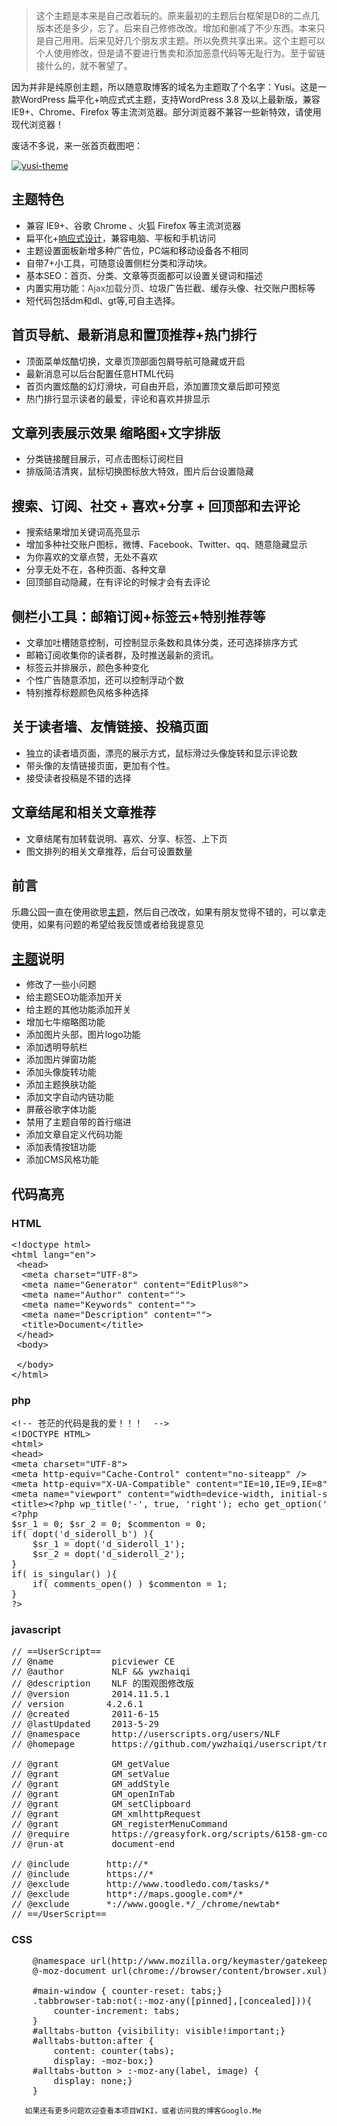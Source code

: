 > 这个主题是本来是自己改着玩的。原来最初的主题后台框架是D8的二点几版本还是多少，忘了。后来自己修修改改。增加和删减了不少东西。本来只是自己用用。后来见好几个朋友求主题。所以免费共享出来。这个主题可以个人使用修改，但是请不要进行售卖和添加恶意代码等无耻行为。至于留链接什么的，就不奢望了。

因为并非是纯原创主题，所以随意取博客的域名为主题取了个名字：Yusi。这是一款WordPress 扁平化+响应式式主题，支持WordPress 3.8 及以上最新版，兼容 IE9+、Chrome、Firefox 等主流浏览器。部分浏览器不兼容一些新特效，请使用现代浏览器！

废话不多说，来一张首页截图吧：

[![yusi-theme](http://files.git.oschina.net/group1/M00/00/55/cHwGbFTJ7d2AQZrHAAzeWpLwETs556.jpg?token=1519fd5ba3dab5a7a6625c82a7ba05a5&ts=1422519806&filename=2014-11-22_230020.jpg)](http://files.git.oschina.net/group1/M00/00/55/cHwGbFTJ7d2AQZrHAAzeWpLwETs556.jpg?token=1519fd5ba3dab5a7a6625c82a7ba05a5&ts=1422519806&filename=2014-11-22_230020.jpg)

## 主题特色

*   兼容 IE9+、谷歌 Chrome 、火狐 Firefox 等主流浏览器
*   扁平化+[响应式设计](http://yusi123.com/tag/%e5%93%8d%e5%ba%94%e5%bc%8f%e7%bd%91%e9%a1%b5%e8%ae%be%e8%ae%a1)，兼容电脑、平板和手机访问
*   主题设置面板新增多种广告位，PC端和移动设备各不相同
*   自带7+小工具，可随意设置侧栏分类和浮动块。
*   基本SEO：首页、分类、文章等页面都可以设置关键词和描述
*   内置实用功能：<span style="color: #444444;">Ajax加载分页</span>、垃圾广告拦截、缓存头像、社交账户图标等
*   短代码包括dm和dl、gt等,可自主选择。

## 首页导航、最新消息和置顶推荐+热门排行

*   顶面菜单炫酷切换，文章页顶部面包屑导航可隐藏或开启
*   最新消息可以后台配置任意HTML代码
*   首页内置炫酷的幻灯滑块，可自由开启，添加置顶文章后即可预览
*   热门排行显示读者的最爱，评论和喜欢并排显示

## 文章列表展示效果 缩略图+文字排版

*   分类链接醒目展示，可点击图标订阅栏目
*   排版简洁清爽，鼠标切换图标放大特效，图片后台设置隐藏

## 搜索、订阅、社交 + 喜欢+分享 + 回顶部和去评论

*   搜索结果增加关键词高亮显示
*   增加多种社交账户图标，微博、Facebook、Twitter、qq、随意隐藏显示
*   为你喜欢的文章点赞，无处不喜欢
*   分享无处不在，各种页面、各种文章
*   回顶部自动隐藏，在有评论的时候才会有去评论

## 侧栏小工具：邮箱订阅+标签云+特别推荐等

*   文章加吐槽随意控制，可控制显示条数和具体分类，还可选择排序方式
*   邮箱订阅收集你的读者群，及时推送最新的资讯。
*   标签云并排展示，颜色多种变化
*   个性广告随意添加，还可以控制浮动个数
*   特别推荐标题颜色风格多种选择

## 关于读者墙、友情链接、投稿页面

*   独立的读者墙页面，漂亮的展示方式，鼠标滑过头像旋转和显示评论数
*   带头像的友情链接页面，更加有个性。
*   接受读者投稿是不错的选择

## 文章结尾和相关文章推荐

*   文章结尾有加转载说明、喜欢、分享、标签、上下页
*   图文排列的相关文章推荐，后台可设置数量


## 前言

乐趣公园一直在使用欲思[主题](http://googlo.me/tag/theme "查看更多关于 主题 的文章")，然后自己改改，如果有朋友觉得不错的，可以拿走使用，如果有问题的希望给我反馈或者给我提意见

## [主题](http://googlo.me/tag/theme "查看更多关于 主题 的文章")说明

*   修改了一些小问题
*   给主题SEO功能添加开关
*   给主题的其他功能添加开关
*   增加七牛缩略图功能
*   添加图片头部，图片logo功能
*   添加透明导航栏
*   添加图片弹窗功能
*   添加头像旋转功能
*   添加主题换肤功能
*   添加文字自动内链功能
*   屏蔽谷歌字体功能
*   禁用了主题自带的首行缩进
*   添加文章自定义代码功能
*   添加表情按钮功能
*   添加CMS风格功能

## 代码高亮

### HTML

<pre class="prettyprint linenums" >&lt;!doctype html&gt;
&lt;html lang=&quot;en&quot;&gt;
 &lt;head&gt;
  &lt;meta charset=&quot;UTF-8&quot;&gt;
  &lt;meta name=&quot;Generator&quot; content=&quot;EditPlus®&quot;&gt;
  &lt;meta name=&quot;Author&quot; content=&quot;&quot;&gt;
  &lt;meta name=&quot;Keywords&quot; content=&quot;&quot;&gt;
  &lt;meta name=&quot;Description&quot; content=&quot;&quot;&gt;
  &lt;title&gt;Document&lt;/title&gt;
 &lt;/head&gt;
 &lt;body&gt;

 &lt;/body&gt;
&lt;/html&gt;</pre>

### php

<pre class="prettyprint linenums" >&lt;!-- 苍茫的代码是我的爱！！！  --&gt;
&lt;!DOCTYPE HTML&gt;
&lt;html&gt;
&lt;head&gt;
&lt;meta charset=&quot;UTF-8&quot;&gt;
&lt;meta http-equiv=&quot;Cache-Control&quot; content=&quot;no-siteapp&quot; /&gt;
&lt;meta http-equiv=&quot;X-UA-Compatible&quot; content=&quot;IE=10,IE=9,IE=8&quot;&gt;
&lt;meta name=&quot;viewport&quot; content=&quot;width=device-width, initial-scale=1.0, user-scalable=0, minimum-scale=1.0, maximum-scale=1.0&quot;&gt;
&lt;title&gt;&lt;?php wp_title(&#039;-&#039;, true, &#039;right&#039;); echo get_option(&#039;blogname&#039;); if (is_home ()) echo &#039; — &#039; ,get_option(&#039;blogdescription&#039;); if ($paged &gt; 1) echo &#039;-Page &#039;, $paged; ?&gt;&lt;/title&gt;
&lt;?php
$sr_1 = 0; $sr_2 = 0; $commenton = 0;
if( dopt(&#039;d_sideroll_b&#039;) ){
    $sr_1 = dopt(&#039;d_sideroll_1&#039;);
    $sr_2 = dopt(&#039;d_sideroll_2&#039;);
}
if( is_singular() ){
    if( comments_open() ) $commenton = 1;
}
?&gt;</pre>

### javascript

<pre class="prettyprint linenums" >// ==UserScript==
// @name           picviewer CE
// @author         NLF &amp;&amp; ywzhaiqi
// @description    NLF 的围观图修改版
// @version        2014.11.5.1
// version        4.2.6.1
// @created        2011-6-15
// @lastUpdated    2013-5-29
// @namespace      http://userscripts.org/users/NLF
// @homepage       https://github.com/ywzhaiqi/userscript/tree/master/picviewerCE

// @grant          GM_getValue
// @grant          GM_setValue
// @grant          GM_addStyle
// @grant          GM_openInTab
// @grant          GM_setClipboard
// @grant          GM_xmlhttpRequest
// @grant          GM_registerMenuCommand
// @require        https://greasyfork.org/scripts/6158-gm-config-cn/code/GM_config%20CN.js?version=23710
// @run-at         document-end

// @include       http://*
// @include       https://*
// @exclude       http://www.toodledo.com/tasks/*
// @exclude       http*://maps.google.com*/*
// @exclude       *://www.google.*/_/chrome/newtab*
// ==/UserScript==</pre>

### CSS

<pre class="prettyprint linenums" >    @namespace url(http://www.mozilla.org/keymaster/gatekeeper/there.is.only.xul);
    @-moz-document url(chrome://browser/content/browser.xul) {

    #main-window { counter-reset: tabs;}
    .tabbrowser-tab:not(:-moz-any([pinned],[concealed])){
        counter-increment: tabs;
    }
    #alltabs-button {visibility: visible!important;}
    #alltabs-button:after {
        content: counter(tabs);
        display: -moz-box;}
    #alltabs-button &gt; :-moz-any(label, image) {
        display: none;}
    }</pre>
       如果还有更多问题欢迎查看本项目WIKI，或者访问我的博客Googlo.Me